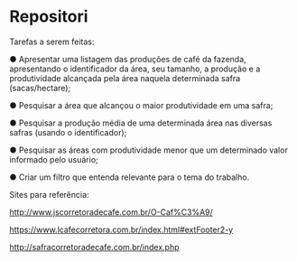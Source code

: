 # Repositori

Tarefas a serem feitas:

● Apresentar uma listagem das produções de café da fazenda, apresentando o identificador
da área, seu tamanho, a produção e a produtividade alcançada pela área naquela
determinada safra (sacas/hectare);

● Pesquisar a área que alcançou o maior produtividade em uma safra;

● Pesquisar a produção média de uma determinada área nas diversas safras (usando o
identificador);

● Pesquisar as áreas com produtividade menor que um determinado valor informado pelo
usuário;

● Criar um filtro que entenda relevante para o tema do trabalho.


Sites para referência:

http://www.jscorretoradecafe.com.br/O-Caf%C3%A9/

https://www.lcafecorretora.com.br/index.html#extFooter2-y

http://safracorretoradecafe.com.br/index.php
